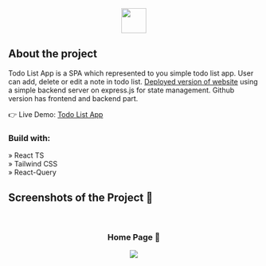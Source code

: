 <div align='center'><img width=50px height=50px src='https://github.com/AltPerson/todo-list/assets/39427362/a5dc9b20-e762-4da3-8a65-a8673b16a4fc'/></div>

<h2>About the project</h2>

<p>Todo List App is a SPA which represented to you simple todo list app.
User can add, delete or edit a note in todo list.
<a href='https://test-pet-todolist.netlify.app/'>Deployed version of website</a> using a simple backend server on express.js for state management.
Github version has frontend and backend part.</p>

👉 Live Demo: <a href='https://test-pet-todolist.netlify.app/'>Todo List App</a>

<h3>Build with:</h3>

» React TS<br>
» Tailwind CSS<br>
» React-Query

<h2>Screenshots of the Project 📸</h2>
<br>
<h3 align='center'>Home Page 🏡</h3>

<div align='center'>
<img src='https://github.com/AltPerson/todo-list/assets/39427362/8ad2b744-d201-499e-8be0-eff15af7de94'/>
</div>
